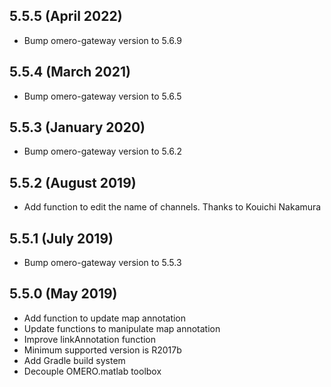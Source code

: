 
5.5.5 (April 2022)
------------------

- Bump omero-gateway version to 5.6.9

5.5.4 (March 2021)
------------------

- Bump omero-gateway version to 5.6.5

5.5.3 (January 2020)
--------------------

- Bump omero-gateway version to 5.6.2

5.5.2 (August 2019)
-------------------

- Add function to edit the name of channels. Thanks to Kouichi Nakamura


5.5.1 (July 2019)
----------------

- Bump omero-gateway version to 5.5.3

5.5.0 (May 2019)
----------------

- Add function to update map annotation
- Update functions to manipulate map annotation
- Improve linkAnnotation function
- Minimum supported version is R2017b
- Add Gradle build system
- Decouple OMERO.matlab toolbox

